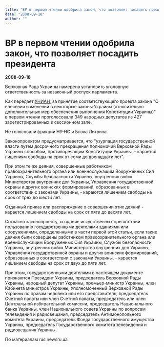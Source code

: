 ```yaml
---
title: "ВР в первом чтении одобрила закон, что позволяет посадить президента"
date: "2008-09-18"
author: ""
---
```


# ВР в первом чтении одобрила закон, что позволяет посадить президента

**2008-09-18** 

Верховная Рада Украины намерена установить уголовную ответственность за незаконный роспуск парламента.

Как передает [УНИАН](http://www.unian.net/), за принятие соответствующего проекта закона "О внесении изменений в некоторые законы Украины (относительно дополнительных мер обеспечения выполнения Конституции Украины)" в первом чтении проголосовали 349 народных депутатов из 427 зарегистрированных в сессионном зале.

Не голосовали фракции НУ-НС и Блока Литвина.

Законопроектом предусматривается, что "узурпация государственной власти путем досрочного прекращения полномочий Верховной Рады Украины способом, противоречащим Конституции Украины, - карается лишениям свободы на срок от семи до двенадцати лет".

При этом те же деяния, совершенные работником правоохранительного органа или военнослужащим Вооруженных Сил Украины, Службы безопасности Украины, внутренних войск Министерства внутренних дел Украины, Управления государственной охраны и других воинских формирований, образованных в соответствии с законами Украины, - караются лишением свободы на срок от трех до шести лет.

Отданный приказ или распоряжение о совершении этих деяний - карается лишением свободы на срок от пяти до десяти лет.

Согласно законопроекту, создание искусственных препятствий пользованию государственными деятелями зданиями или сооружениями, определенными в части первой этой статьи, если такие деяния были совершены работником правоохранительного органа или военнослужащим Вооруженных Сил Украины, Службы безопасности Украины, внутренних войск Министерства внутренних дел Украины, Управления государственной охраны и других воинских формирований, образованных в соответствии с законами Украины, - карается лишением свободы на срок от двух до пяти лет.

При этом, государственными деятелями в настоящем документе признаются Президент Украины, председатель Верховной Рады Украины, народный депутат Украины, премьер-министр Украины, член Кабинета министров Украины, Уполномоченный Верховной Рады Украины по правам человека или его представитель, председатель Счетной палаты или член Счетной палаты, председатель или член Центральной избирательной комиссии, председатель Национального банка Украины, член Национального совета Украины по вопросам телевидения и радиовещания, председатель Антимонопольного комитета Украины, председатель Фонда государственного имущества Украины, председатель Государственного комитета телевидения и радиовещания Украины.

По материалам rus.newsru.ua